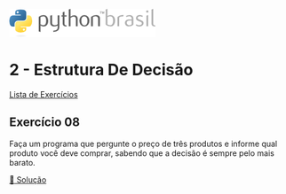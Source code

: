 ![pythonbrasil_logo](../../logo_pythonBrasil.png)

# 2 - Estrutura De Decisão 
[Lista de Exercícios](../../README.md)

## Exercício 08

Faça um programa que pergunte o preço de três produtos e informe qual produto você deve comprar, sabendo que a decisão é sempre pelo mais barato.

[:page_with_curl: Solução](__init__.py)
